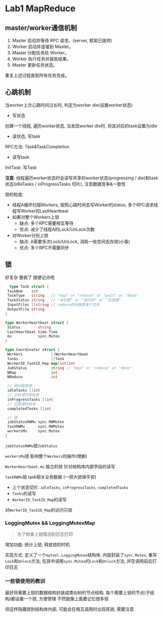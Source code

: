 # Lab1 MapReduce

## master/worker通信机制

1. Master 启动并等待 RPC 请求。(server, 框架已提供)
2. Worker 启动并连接到 Master。
3. Master 分配任务给 Worker。
4. Worker 执行任务并报告结果。
5. Master 更新任务状态。

重复上述过程直到所有任务完成。

## 心跳机制

当worker上次心跳时间过长时, 判定为worker die(设置worker状态)

- 写状态

创建一个线程, 遍历worker状态, 当发现worker die时, 将其对应的task设置为idle

- 读状态, 写task

RPC方法: Task&TaskCompletion

- 读写task

InitTask: 写Task

**注意**: 线程遍历worker状态时会读写共享的worker状态(progressing / die)和task状态(idleTasks / inProgressTasks 切片), 注意数据竞争&一致性

锁的粒度:

- 线程A循环扫描Workers, 按照心跳时间去写Worker的status, 多个RPC请求线程写Worker的LastHeartbeat
- 如果对整个Workers上锁
  - 缺点: 多个RPC需要相互等待
  - 优点: 减少了线程A的Lock/UnLock次数
- 对Worker分别上锁
  - 缺点: A需要多次Lock/UnLock, 消耗一些空间去存锁(小事)
  - 优点: 多个RPC不需要同步

## 锁

好复杂 要疯了 随便记点吧

```go
  type Task struct {
 TaskNum    int
 TaskType   string   // "map" or "reduce" or "wait" or "done"
 TaskStatus string   // "未分配" or "进行中" or "已完成"
 InputFiles []string // reduce的时候是多个文件
 OutputFile string
}

type WorkerHeartbeat struct {
 Status        string
 LastHeartbeat time.Time
 mu            sync.Mutex
}

type Coordinator struct {
 Workers             []WorkerHeartbeat
 Tasks               []Task
 WorkerID_TaskID_Map map[int]int
 JobStatus           string // "map" or "reduce" or "done"
 NMap                int
 NReduce             int

 // 待分配任务
 idleTasks []int
 // 正在进行的任务
 inProgressTasks []int
 // 已完成的任务
 completedTasks []int

 // 锁
 jobStatusRWMu sync.RWMutex
 taskRWMu      sync.RWMutex
 workersMu     sync.Mutex
}
```

`jobStatusRWMu`锁`JobStatus`

`workersMu`锁 影响整个`Workers`的操作(增删)

`WorkerHeartbeat.mu` 独立的锁 针对结构体内部字段的读写

`taskRWMu`锁 task相关业务数据 (一把大锁保平安)

- 三个状态切片: `idleTasks`, `inProgressTasks`, `completedTasks`
- `Tasks`的读写
- `WorkerID_TaskID_Map`的读写

对`WorkerID_TaskID_Map`的访问只锁

### LoggingMutex && LoggingMutexMap

> 为了检查上锁情况的日志打印

增加功能: 统计上锁, 释放锁的时机

实现方式: 定义了一个`mytool.LoggingMutex`结构体, 内部封装了`sync.Mutex`, 重写`Lock`和`Unlock`方法, 在其中调用`sync.Mutex`的`Lock`和`Unlock`方法, 并在调用前后打印日志

### 一些锁使用的教训

最好将需要上锁的数据结构封装成类似树的节点结构, 每个需要上锁的节点(子结构)都设置一个锁, 方便管理
不然就像上面要记忆很多锁

但这样隐藏锁到结构体内部, 可能会在相互调用时出现死锁, 需要注意
